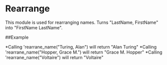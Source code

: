 Rearrange
===========

This module is used for rearranging names.
Turns "LastName, FirstName" into "FirstName LastName".

##Example

*Calling 'rearrane_name("Turing, Alan") will return "Alan Turing"
*Calling 'rearrane_name("Hopper, Grace M.") will return "Grace M. Hopper"
*Calling 'rearrane_name("Voltaire") will return "Voltaire"